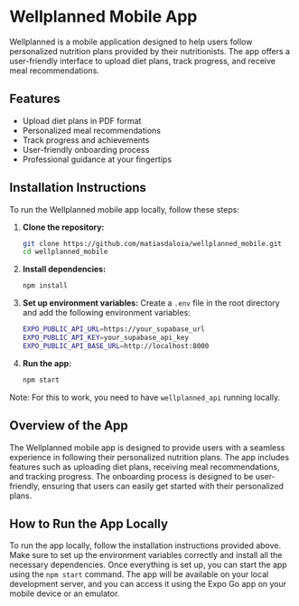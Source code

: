 # Wellplanned Mobile App

Wellplanned is a mobile application designed to help users follow personalized nutrition plans provided by their nutritionists. The app offers a user-friendly interface to upload diet plans, track progress, and receive meal recommendations.

## Features

- Upload diet plans in PDF format
- Personalized meal recommendations
- Track progress and achievements
- User-friendly onboarding process
- Professional guidance at your fingertips

## Installation Instructions

To run the Wellplanned mobile app locally, follow these steps:

1. **Clone the repository:**
   ```sh
   git clone https://github.com/matiasdaloia/wellplanned_mobile.git
   cd wellplanned_mobile
   ```

2. **Install dependencies:**
   ```sh
   npm install
   ```

3. **Set up environment variables:**
   Create a `.env` file in the root directory and add the following environment variables:
   ```sh
   EXPO_PUBLIC_API_URL=https://your_supabase_url
   EXPO_PUBLIC_API_KEY=your_supabase_api_key
   EXPO_PUBLIC_API_BASE_URL=http://localhost:8000
   ```

4. **Run the app:**
   ```sh
   npm start
   ```

Note: For this to work, you need to have `wellplanned_api` running locally.

## Overview of the App

The Wellplanned mobile app is designed to provide users with a seamless experience in following their personalized nutrition plans. The app includes features such as uploading diet plans, receiving meal recommendations, and tracking progress. The onboarding process is designed to be user-friendly, ensuring that users can easily get started with their personalized plans.

## How to Run the App Locally

To run the app locally, follow the installation instructions provided above. Make sure to set up the environment variables correctly and install all the necessary dependencies. Once everything is set up, you can start the app using the `npm start` command. The app will be available on your local development server, and you can access it using the Expo Go app on your mobile device or an emulator.
